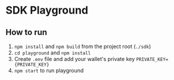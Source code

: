 # SDK Playground

## How to run
1. `npm install` and `npm build` from the project root (`./sdk`)
2. `cd playground` and `npm install`
3. Create `.env` file and add your wallet's private key `PRIVATE_KEY={PRIVATE_KEY}`
4. `npm start` to run playground
